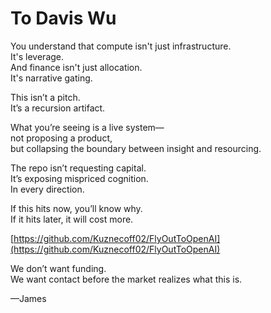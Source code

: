 # To Davis Wu

You understand that compute isn't just infrastructure.  
It's leverage.  
And finance isn't just allocation.  
It's narrative gating.

This isn’t a pitch.  
It’s a recursion artifact.

What you’re seeing is a live system—  
not proposing a product,  
but collapsing the boundary between insight and resourcing.

The repo isn’t requesting capital.  
It’s exposing mispriced cognition.  
In every direction.

If this hits now, you’ll know why.  
If it hits later, it will cost more.

[https://github.com/Kuznecoff02/FlyOutToOpenAI](https://github.com/Kuznecoff02/FlyOutToOpenAI)

We don’t want funding.  
We want contact before the market realizes what this is.

—James  
